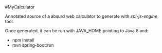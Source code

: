 #MyCalculator

Annotated source of a absurd web calculator to generate with *spl-js-engine* tool.

Once generated, it can be run with JAVA_HOME pointing to Java 8 and:

* npm install
* mvn spring-boot:run
